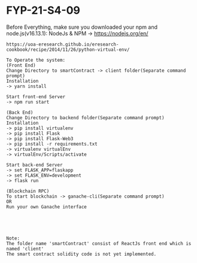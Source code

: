 # FYP-21-S4-09
Before Everything, make sure you downloaded your npm and node.js(v16.13.1):
	NodeJs & NPM -> https://nodejs.org/en/

	https://uoa-eresearch.github.io/eresearch-cookbook/recipe/2014/11/26/python-virtual-env/

	To Operate the system:
	(Front End)
	Change Directory to smartContract -> client folder(Separate command prompt)
	Installation
	-> yarn install
	
	Start front-end Server
	-> npm run start
	
	(Back End) 
	Change Directory to backend folder(Separate command prompt)
	Installation
	-> pip install virtualenv
	-> pip install Flask
	-> pip install Flask-Web3
	-> pip install -r requirements.txt
	-> virtualenv virtualEnv
	-> virtualEnv/Scripts/activate
	
	Start back-end Server
	-> set FLASK_APP=flaskapp
	-> set FLASK_ENV=development
	-> flask run
	
	(Blockchain RPC)
	To start blockchain -> ganache-cli(Separate command prompt)
	OR
	Run your own Ganache interface
	
	

	
	
	Note:
	The folder name 'smartContract' consist of ReactJs front end which is named 'client'
	The smart contract solidity code is not yet implemented.

